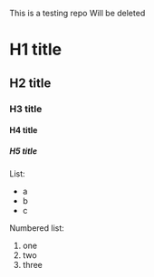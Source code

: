 This is a testing repo
Will be deleted

# H1 title
## H2 title
### H3 title
#### H4 title
##### H5 title

List:
- a
- b
- c

Numbered list:
1. one
2. two
3. three
